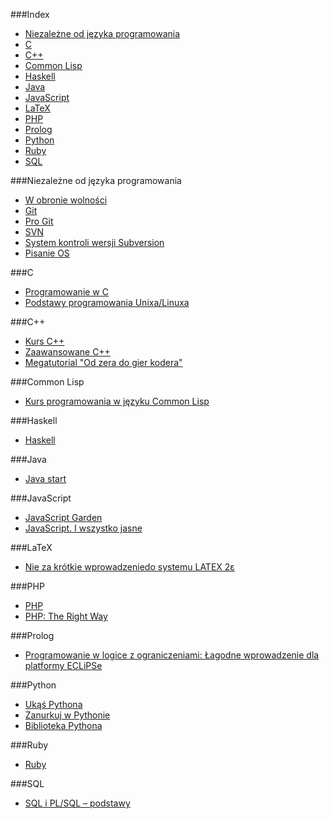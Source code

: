 ###Index
* [Niezależne od języka programowania](#niezale%C5%BCne-od-j%C4%99zyka-programowania)
* [C](#c)
* [C++](#c-1)
* [Common Lisp](#common-lisp)
* [Haskell](#haskell)
* [Java](#java)
* [JavaScript](#javascript)
* [LaTeX](#latex)
* [PHP](#php)
* [Prolog](#prolog)
* [Python](#python)
* [Ruby](#ruby)
* [SQL](#sql)


###Niezależne od języka programowania
* [W obronie wolności](http://stallman.helion.pl)
* [Git](http://pl.wikibooks.org/wiki/Git)
* [Pro Git](http://git-scm.com/book/pl)
* [SVN](http://pl.wikibooks.org/wiki/Subversion)
* [System kontroli wersji Subversion](http://svnbook.opensys.pl)
* [Pisanie OS](http://pl.wikibooks.org/wiki/Pisanie_OS)


###C
* [Programowanie w C](http://upload.wikimedia.org/wikibooks/pl/6/6a/C.pdf)
* [Podstawy programowania Unixa/Linuxa](http://www.opcode.eu.org/more_advanced/programing/c_cpp/)


###C++
* [Kurs C++](http://cpp0x.pl/kursy/Kurs-C++/1)
* [Zaawansowane C++](http://wazniak.mimuw.edu.pl/index.php?title=Zaawansowane_CPP)
* [Megatutorial "Od zera do gier kodera"](http://xion.org.pl/productions/texts/coding/megatutorial/)


###Common Lisp
* [Kurs programowania w języku Common Lisp](http://jcubic.pl/lisp_tutorial.php)


###Haskell
* [Haskell](http://pl.wikibooks.org/wiki/Haskell)


###Java
* [Java start](http://javastart.pl/)


###JavaScript
* [JavaScript Garden](http://bonsaiden.github.io/JavaScript-Garden/pl)
* [JavaScript. I wszystko jasne](http://www.bt4.pl/kursy/javascript/wszystko-jasne/)


###LaTeX
* [Nie za krótkie wprowadzeniedo systemu LATEX 2ε](http://www.ctan.org/tex-archive/info/lshort/polish)


###PHP
* [PHP](http://pl.wikibooks.org/wiki/PHP)
* [PHP: The Right Way](http://pl.phptherightway.com/)


###Prolog
* [Programowanie w logice z ograniczeniami: Łagodne wprowadzenie dla platformy ECLiPSe](http://www.pwlzo.pl/)


###Python
* [Ukąś Pythona](http://python.edu.pl/byteofpython/index.html)
* [Zanurkuj w Pythonie](http://pl.wikibooks.org/wiki/Zanurkuj_w_Pythonie)
* [Biblioteka Pythona](http://www.python.rk.edu.pl/)


###Ruby
* [Ruby](http://pl.wikibooks.org/wiki/Ruby)


###SQL
* [SQL i PL/SQL – podstawy](http://jsystems.pl/storage/sqlplsql1.pdf)
